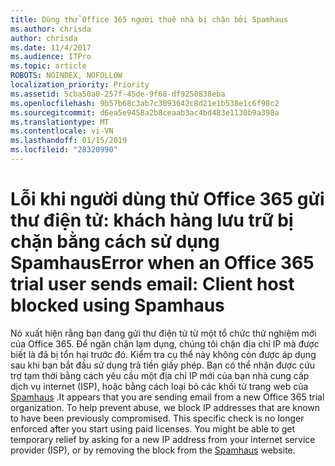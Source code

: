 ```yaml
---
title: Dùng thử Office 365 người thuê nhà bị chặn bởi Spamhaus
ms.author: chrisda
author: chrisda
ms.date: 11/4/2017
ms.audience: ITPro
ms.topic: article
ROBOTS: NOINDEX, NOFOLLOW
localization_priority: Priority
ms.assetid: 5cba50a0-257f-45de-9f68-df9250838eba
ms.openlocfilehash: 9b57b68c3ab7c3093642c8d21e1b538e1c6f98c2
ms.sourcegitcommit: d6ea5e9458a2b8ceaab3ac4bd483e1130b9a398a
ms.translationtype: MT
ms.contentlocale: vi-VN
ms.lasthandoff: 01/15/2019
ms.locfileid: "28320990"
---
```

# <a name="error-when-an-office-365-trial-user-sends-email-client-host-blocked-using-spamhaus"></a><span data-ttu-id="7d8be-102">Lỗi khi người dùng thử Office 365 gửi thư điện tử: khách hàng lưu trữ bị chặn bằng cách sử dụng Spamhaus</span><span class="sxs-lookup"><span data-stu-id="7d8be-102">Error when an Office 365 trial user sends email: Client host blocked using Spamhaus</span></span>

<span data-ttu-id="7d8be-p101">Nó xuất hiện rằng bạn đang gửi thư điện tử từ một tổ chức thử nghiệm mới của Office 365. Để ngăn chặn lạm dụng, chúng tôi chặn địa chỉ IP mà được biết là đã bị tổn hại trước đó. Kiểm tra cụ thể này không còn được áp dụng sau khi bạn bắt đầu sử dụng trả tiền giấy phép. Bạn có thể nhận được cứu trợ tạm thời bằng cách yêu cầu một địa chỉ IP mới của bạn nhà cung cấp dịch vụ internet (ISP), hoặc bằng cách loại bỏ các khối từ trang web của [Spamhaus](https://go.microsoft.com/fwlink/p/?linkid=123245) .</span><span class="sxs-lookup"><span data-stu-id="7d8be-p101">It appears that you are sending email from a new Office 365 trial organization. To help prevent abuse, we block IP addresses that are known to have been previously compromised. This specific check is no longer enforced after you start using paid licenses. You might be able to get temporary relief by asking for a new IP address from your internet service provider (ISP), or by removing the block from the [Spamhaus](https://go.microsoft.com/fwlink/p/?linkid=123245) website.</span></span> 
  

